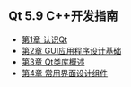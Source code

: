## Qt 5.9 C++开发指南
- [第1章 认识Qt](chapter1.md)
- [第2章 GUI应用程序设计基础](chapter2.md)
- [第3章 Qt类库概述](chapter3.md)
- [第4章 常用界面设计组件](chapter4.md)